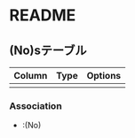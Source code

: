 # README

## (No)sテーブル
|Column |Type |Options |
|-------|-----|--------|
| | | |

### Association
-  :(No)


<!--
table/(No)s:0
-->